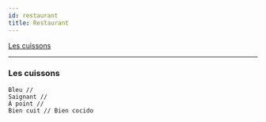 ```yaml
---
id: restaurant
title: Restaurant
---
```


[Les cuissons](#les-cuissons)

---

### Les cuissons

```
Bleu //
Saignant //
À point //
Bien cuit // Bien cocido
```
